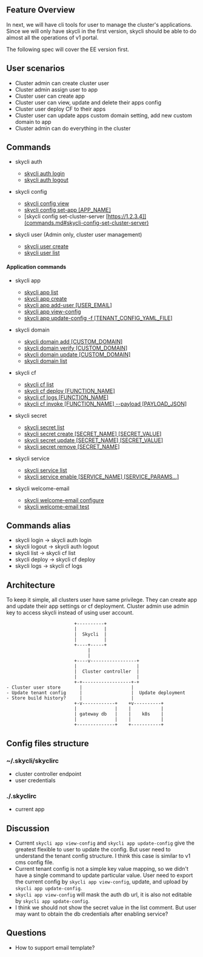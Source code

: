 ## Feature Overview

In next, we will have cli tools for user to manage the cluster's applications.
Since we will only have skycli in the first version, skycli should be able to
do almost all the operations of v1 portal.

The following spec will cover the EE version first.


## User scenarios

- Cluster admin can create cluster user
- Cluster admin assign user to app
- Cluster user can create app
- Cluster user can view, update and delete their apps config
- Cluster user deploy CF to their apps
- Cluster user can update apps custom domain setting, add new custom domain to app
- Cluster admin can do everything in the cluster

## Commands

- skycli auth
    - [skycli auth login](commands.md#skycli-auth-login)
    - [skycli auth logout](commands.md#skycli-auth-logout)

- skycli config
    - [skycli config view](commands.md#skycli-config-view)
    - [skycli config set-app [APP_NAME]](commands.md#skycli-config-set-app)
    - [skycli config set-cluster-server [https://1.2.3.4]](commands.md#skycli-config-set-cluster-server)

- skycli user (Admin only, cluster user management)
    - [skycli user create](commands.md#skycli-user-create)
    - [skycli user list](commands.md#skycli-user-list)

#### Application commands

- skycli app
    - [skycli app list](commands.md#skycli-app-list)
    - [skycli app create](commands.md#skycli-app-create)
    - [skycli app add-user [USER_EMAIL]](commands.md#skycli-app-add-user)
    - [skycli app view-config](commands.md#skycli-app-view-config)
    - [skycli app update-config -f [TENANT_CONFIG_YAML_FILE]](commands.md#skycli-app-update-config)

- skycli domain
    - [skycli domain add [CUSTOM_DOMAIN]](commands.md#skycli-domain-create)
    - [skycli domain verify [CUSTOM_DOMAIN]](commands.md#skycli-domain-verify)
    - [skycli domain update [CUSTOM_DOMAIN]](commands.md#skycli-domain-update)
    - [skycli domain list](commands.md#skycli-domain-list)

- skycli cf
    - [skycli cf list](commands.md#skycli-cf-list)
    - [skycli cf deploy [FUNCTION_NAME]](commands.md#skycli-cf-deploy)
    - [skycli cf logs [FUNCTION_NAME]](commands.md#skycli-cf-logs)
    - [skycli cf invoke [FUNCTION_NAME] --payload [PAYLOAD_JSON]](commands.md#skycli-cf-invoke)

- skycli secret
    - [skycli secret list](commands.md#skycli-secret-list)
    - [skycli secret create [SECRET_NAME] [SECRET_VALUE]](commands.md#skycli-secret-create)
    - [skycli secret update [SECRET_NAME] [SECRET_VALUE]](commands.md#skycli-secret-update)
    - [skycli secret remove [SECRET_NAME]](commands.md#skycli-secret-remove)

- skycli service
    - [skycli service list](commands.md#skycli-service-list)
    - [skycli service enable [SERVICE_NAME] [SERVICE_PARAMS...]](commands.md#skycli-service-enable)

- skycli welcome-email
    - [skycli welcome-email configure](commands.md#skycli-welcome-email-configure)
    - [skycli welcome-email test](commands.md#skycli-welcome-email-test)

## Commands alias

- skycli login -> skycli auth login
- skycli logout -> skycli auth logout
- skycli list -> skycli cf list
- skycli deploy -> skycli cf deploy
- skycli logs -> skycli cf logs

## Architecture

To keep it simple, all clusters user have same privilege. They can create app
and update their app settings or cf deployment. Cluster admin use admin key to
access skycli instead of using user account.

```
                         +----------+
                         |          |
                         |  Skycli  |
                         |          |
                         +----+-----+
                              |
                              |
                         +----v-----------------+
                         |                      |
                         |  Cluster controller  |
                         |                      |
                         +-+------------------+-+
- Cluster user store       |                  |
- Update tenant config     |                  |  Update deployment
- Store build history?     |                  |
                         +-v------------+    +v----------+
                         |              |    |           |
                         | gateway db   |    |    k8s    |
                         |              |    |           |
                         +--------------+    +-----------+

```

## Config files structure

### ~/.skycli/skyclirc

- cluster controller endpoint
- user credentials 

### ./.skyclirc
- current app

## Discussion

- Current `skycli app view-config` and `skycli app update-config` give the
greatest flexible to user to update the config. But user need to understand the
tenant config structure. I think this case is similar to v1 cms config file.
- Current tenant config is not a simple key value mapping, so we didn't have a
single command to update particular value. User need to export the current config
by `skycli app view-config`, update, and upload by `skycli app update-config`.
- `skycli app view-config` will mask the auth db url, it is also not editable by
`skycli app update-config`.
- I think we should not show the secret value in the list comment. But user may
want to obtain the db credentials after enabling service?

## Questions

- How to support email template?
